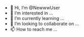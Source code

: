 - 👋 Hi, I’m @NewwwUser
- 👀 I’m interested in ...
- 🌱 I’m currently learning ...
- 💞️ I’m looking to collaborate on ...
- 📫 How to reach me ...

<!---
NewwwUser/NewwwUser is a ✨ special ✨ repository because its `README.md` (this file) appears on your GitHub profile.
You can click the Preview link to take a look at your changes.
--->
